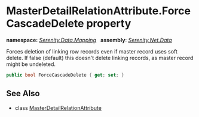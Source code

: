 # MasterDetailRelationAttribute.ForceCascadeDelete property
**namespace:** *[Serenity.Data.Mapping](../../README.md#serenity.data.mapping-namespace)*   **assembly**: *[Serenity.Net.Data](../../README.md)*

Forces deletion of linking row records even if master record uses soft delete. If false (default) this doesn't delete linking records, as master record might be undeleted.

```csharp
public bool ForceCascadeDelete { get; set; }
```

## See Also

* class [MasterDetailRelationAttribute](../MasterDetailRelationAttribute.md)
